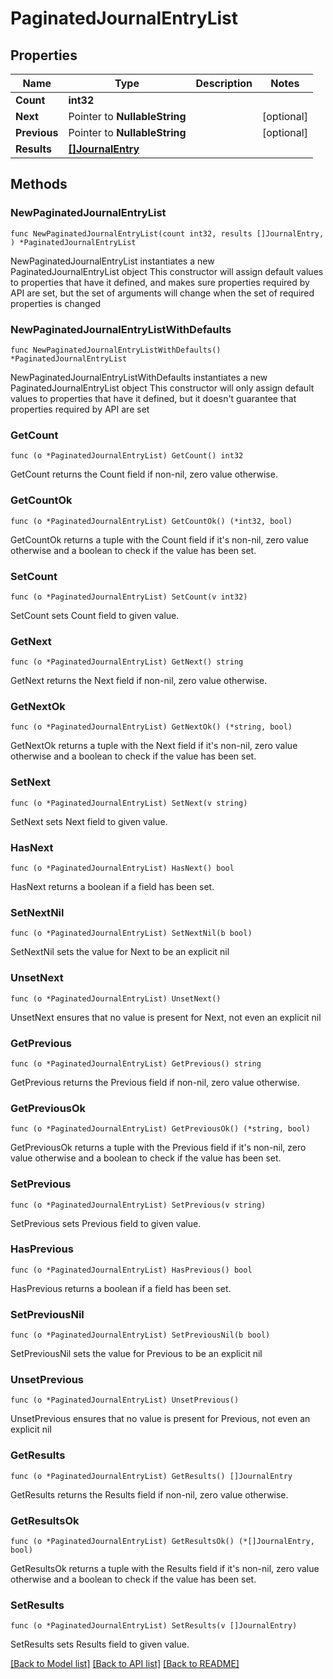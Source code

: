# PaginatedJournalEntryList

## Properties

Name | Type | Description | Notes
------------ | ------------- | ------------- | -------------
**Count** | **int32** |  | 
**Next** | Pointer to **NullableString** |  | [optional] 
**Previous** | Pointer to **NullableString** |  | [optional] 
**Results** | [**[]JournalEntry**](JournalEntry.md) |  | 

## Methods

### NewPaginatedJournalEntryList

`func NewPaginatedJournalEntryList(count int32, results []JournalEntry, ) *PaginatedJournalEntryList`

NewPaginatedJournalEntryList instantiates a new PaginatedJournalEntryList object
This constructor will assign default values to properties that have it defined,
and makes sure properties required by API are set, but the set of arguments
will change when the set of required properties is changed

### NewPaginatedJournalEntryListWithDefaults

`func NewPaginatedJournalEntryListWithDefaults() *PaginatedJournalEntryList`

NewPaginatedJournalEntryListWithDefaults instantiates a new PaginatedJournalEntryList object
This constructor will only assign default values to properties that have it defined,
but it doesn't guarantee that properties required by API are set

### GetCount

`func (o *PaginatedJournalEntryList) GetCount() int32`

GetCount returns the Count field if non-nil, zero value otherwise.

### GetCountOk

`func (o *PaginatedJournalEntryList) GetCountOk() (*int32, bool)`

GetCountOk returns a tuple with the Count field if it's non-nil, zero value otherwise
and a boolean to check if the value has been set.

### SetCount

`func (o *PaginatedJournalEntryList) SetCount(v int32)`

SetCount sets Count field to given value.


### GetNext

`func (o *PaginatedJournalEntryList) GetNext() string`

GetNext returns the Next field if non-nil, zero value otherwise.

### GetNextOk

`func (o *PaginatedJournalEntryList) GetNextOk() (*string, bool)`

GetNextOk returns a tuple with the Next field if it's non-nil, zero value otherwise
and a boolean to check if the value has been set.

### SetNext

`func (o *PaginatedJournalEntryList) SetNext(v string)`

SetNext sets Next field to given value.

### HasNext

`func (o *PaginatedJournalEntryList) HasNext() bool`

HasNext returns a boolean if a field has been set.

### SetNextNil

`func (o *PaginatedJournalEntryList) SetNextNil(b bool)`

 SetNextNil sets the value for Next to be an explicit nil

### UnsetNext
`func (o *PaginatedJournalEntryList) UnsetNext()`

UnsetNext ensures that no value is present for Next, not even an explicit nil
### GetPrevious

`func (o *PaginatedJournalEntryList) GetPrevious() string`

GetPrevious returns the Previous field if non-nil, zero value otherwise.

### GetPreviousOk

`func (o *PaginatedJournalEntryList) GetPreviousOk() (*string, bool)`

GetPreviousOk returns a tuple with the Previous field if it's non-nil, zero value otherwise
and a boolean to check if the value has been set.

### SetPrevious

`func (o *PaginatedJournalEntryList) SetPrevious(v string)`

SetPrevious sets Previous field to given value.

### HasPrevious

`func (o *PaginatedJournalEntryList) HasPrevious() bool`

HasPrevious returns a boolean if a field has been set.

### SetPreviousNil

`func (o *PaginatedJournalEntryList) SetPreviousNil(b bool)`

 SetPreviousNil sets the value for Previous to be an explicit nil

### UnsetPrevious
`func (o *PaginatedJournalEntryList) UnsetPrevious()`

UnsetPrevious ensures that no value is present for Previous, not even an explicit nil
### GetResults

`func (o *PaginatedJournalEntryList) GetResults() []JournalEntry`

GetResults returns the Results field if non-nil, zero value otherwise.

### GetResultsOk

`func (o *PaginatedJournalEntryList) GetResultsOk() (*[]JournalEntry, bool)`

GetResultsOk returns a tuple with the Results field if it's non-nil, zero value otherwise
and a boolean to check if the value has been set.

### SetResults

`func (o *PaginatedJournalEntryList) SetResults(v []JournalEntry)`

SetResults sets Results field to given value.



[[Back to Model list]](../README.md#documentation-for-models) [[Back to API list]](../README.md#documentation-for-api-endpoints) [[Back to README]](../README.md)


